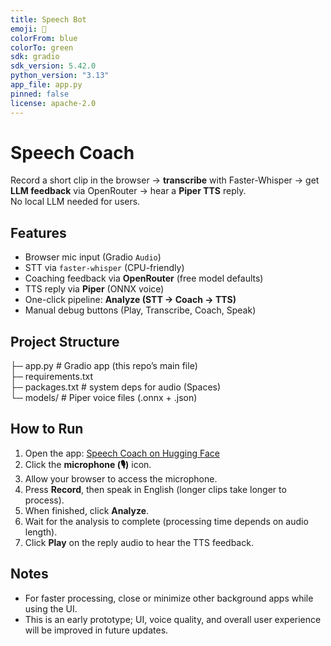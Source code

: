 ```yaml
---
title: Speech Bot
emoji: 🏃
colorFrom: blue
colorTo: green
sdk: gradio
sdk_version: 5.42.0
python_version: "3.13"
app_file: app.py
pinned: false
license: apache-2.0
---
```


# Speech Coach

Record a short clip in the browser → **transcribe** with Faster-Whisper → get **LLM feedback** via OpenRouter → hear a **Piper TTS** reply.  
No local LLM needed for users.

## Features
- Browser mic input (Gradio `Audio`)
- STT via `faster-whisper` (CPU-friendly)
- Coaching feedback via **OpenRouter** (free model defaults)
- TTS reply via **Piper** (ONNX voice)
- One-click pipeline: **Analyze (STT → Coach → TTS)**
- Manual debug buttons (Play, Transcribe, Coach, Speak)

## Project Structure
├─ app.py # Gradio app (this repo’s main file)  
├─ requirements.txt  
├─ packages.txt # system deps for audio (Spaces)  
└─ models/ # Piper voice files (.onnx + .json)  

## How to Run

1. Open the app: [Speech Coach on Hugging Face](https://huggingface.co/spaces/Mashroor14/Speech-Coach)
2. Click the **microphone (🎙️)** icon.
3. Allow your browser to access the microphone.
4. Press **Record**, then speak in English (longer clips take longer to process).
5. When finished, click **Analyze**.
6. Wait for the analysis to complete (processing time depends on audio length).
7. Click **Play** on the reply audio to hear the TTS feedback.

## Notes

* For faster processing, close or minimize other background apps while using the UI.
* This is an early prototype; UI, voice quality, and overall user experience will be improved in future updates.